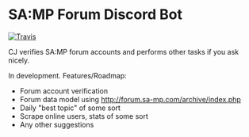 # SA:MP Forum Discord Bot

[![Travis](https://img.shields.io/travis/Southclaws/cj.svg)](https://travis-ci.org/Southclaws/cj)

CJ verifies SA:MP forum accounts and performs other tasks if you ask nicely.

In development. Features/Roadmap:

- Forum account verification
- Forum data model using http://forum.sa-mp.com/archive/index.php
- Daily "best topic" of some sort
- Scrape online users, stats of some sort
- Any other suggestions
